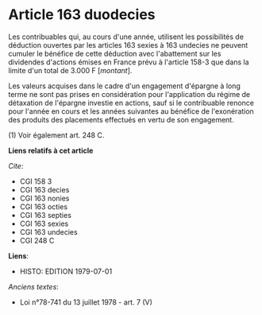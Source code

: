 # Article 163 duodecies

Les contribuables qui, au cours d'une année, utilisent les possibilités de déduction ouvertes par les articles 163 sexies à
163 undecies ne peuvent cumuler le bénéfice de cette déduction avec l'abattement sur les dividendes d'actions émises en
France prévu à l'article 158-3 que dans la limite d'un total de 3.000 F [*montant*].

Les valeurs acquises dans le cadre d'un engagement d'épargne à long terme ne sont pas prises en considération pour
l'application du régime de détaxation de l'épargne investie en actions, sauf si le contribuable renonce pour l'année en cours
et les années suivantes au bénéfice de l'exonération des produits des placements effectués en vertu de son engagement.

(1) Voir également art. 248 C.

**Liens relatifs à cet article**

_Cite_:

  - CGI 158 3
  - CGI 163 decies
  - CGI 163 nonies
  - CGI 163 octies
  - CGI 163 septies
  - CGI 163 sexies
  - CGI 163 undecies
  - CGI 248 C

**Liens**:

  - HISTO: EDITION 1979-07-01

_Anciens textes_:

  - Loi n°78-741 du 13 juillet 1978 - art. 7 (V)
